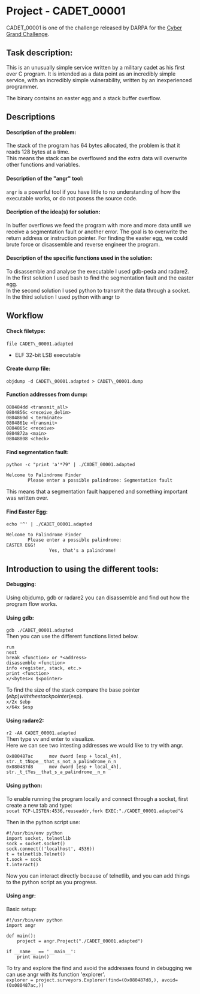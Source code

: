 # Project - CADET_00001
CADET\_00001 is one of the challenge released by DARPA for the [Cyber Grand Challenge](https://github.com/CyberGrandChallenge/samples/tree/master/examples/CADET_00001).  

## Task description:  
This is an unusually simple service written by a military cadet as his first ever C program. It is intended as a data point as an incredibly simple service, with an incredibly simple vulnerability, written by an inexperienced programmer.  

The binary contains an easter egg and a stack buffer overflow.  

## Descriptions

#### Description of the problem:  
The stack of the program has 64 bytes allocated, the problem is that it reads 128 bytes at a time.  
This means the stack can be overflowed and the extra data will overwrite other functions and variables.  

#### Description of the "angr" tool:  
`angr` is a powerful tool if you have little to no understanding of how the executable works, or do not posess the source code.

#### Decription of the idea(s) for solution:  
In buffer overflows we feed the program with more and more data untill we receive a segmentation fault or another error. The goal is to overwrite the return address or instruction pointer. For finding the easter egg, we could brute force or disassemble and reverse engineer the program. 

#### Description of the specific functions used in the solution:  
To disassemble and analyse the executable I used gdb-peda and radare2. 
In the first solution I used bash to find the segmentation fault and the easter egg.  
In the second solution I used python to transmit the data through a socket.  
In the third solution I used python with angr to 

## Workflow

#### Check filetype:  
`file CADET\_00001.adapted`  
- ELF 32-bit LSB executable  

#### Create dump file:  
`objdump -d CADET\_00001.adapted > CADET\_00001.dump`

#### Function addresses from dump:  
```
080484dd <transmit_all>
0804856c <receive_delim>
0804860d <_terminate>
0804861e <transmit>
0804865c <receive>
0804872a <main>
08048808 <check>
```

#### Find segmentation fault:  
`python -c "print 'a'*79" | ./CADET_00001.adapted`
```
Welcome to Palindrome Finder
        Please enter a possible palindrome: Segmentation fault
```
This means that a segmentation fault happened and something important was written over. 

#### Find Easter Egg:
`echo '^' | ./CADET_00001.adapted`
```
Welcome to Palindrome Finder
        Please enter a possible palindrome: 
EASTER EGG!
                Yes, that's a palindrome!
```

## Introduction to using the different tools:  

#### Debugging:  
Using objdump, gdb or radare2 you can disassemble and find out how the program flow works. 

#### Using gdb:  
`gdb ./CADET_00001.adapted`  
Then you can use the different functions listed below.  
```
run
next
break <function> or *<address>
disassemble <function>
info <register, stack, etc.>
print <function>
x/<bytes>x $<pointer>
```  
To find the size of the stack compare the base pointer ($ebp) with the stack pointer ($esp).  
`x/2x $ebp`  
`x/64x $esp` 

#### Using radare2:
`r2 -AA CADET_00001.adapted`  
Then type vv and enter to visualize.  
Here we can see two intesting addresses we would like to try with angr.
```
0x080487ac      mov dword [esp + local_4h], str._t_tNope__that_s_not_a_palindrome_n_n
0x080487d8      mov dword [esp + local_4h], str._t_tYes__that_s_a_palindrome__n_n
```

#### Using python:
To enable running the program locally and connect through a socket, first create a new tab and type:  
`socat TCP-LISTEN:4536,reuseaddr,fork EXEC:"./CADET_00001.adapted"&`  

Then in the python script use:
```
#!/usr/bin/env python
import socket, telnetlib
sock = socket.socket()
sock.connect(('localhost', 4536))
t = telnetlib.Telnet()
t.sock = sock
t.interact()
``` 
Now you can interact directly because of telnetlib, and you can add things to the python script as you progress.

#### Using angr:
Basic setup:
```
#!/usr/bin/env python
import angr

def main():
	project = angr.Project("./CADET_00001.adapted")

if __name__ == '__main__':
    print main()
```  
To try and explore the find and avoid the addresses found in debugging we can use angr with its function 'explorer'.  
`explorer = project.surveyors.Explorer(find=(0x080487d8,), avoid=(0x080487ac,))`  

